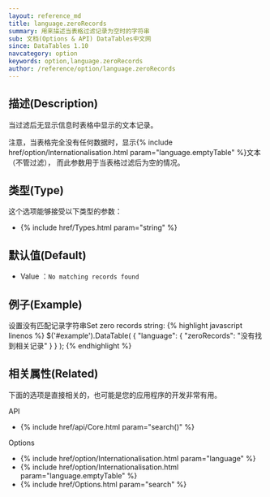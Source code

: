 ```yaml
---
layout: reference_md
title: language.zeroRecords
summary: 用来描述当表格过滤记录为空时的字符串
sub: 文档(Options & API) DataTables中文网
since: DataTables 1.10
navcategory: option
keywords: option,language.zeroRecords
author: /reference/option/language.zeroRecords
---
```


## 描述(Description)

当过滤后无显示信息时表格中显示的文本记录。

注意，当表格完全没有任何数据时，显示{% include href/option/Internationalisation.html param="language.emptyTable" %}文本（不管过滤），
而此参数用于当表格过滤后为空的情况。

## 类型(Type)
这个选项能够接受以下类型的参数：

- {% include href/Types.html param="string" %}


## 默认值(Default)
- Value ：`No matching records found`

 
## 例子(Example)

设置没有匹配记录字符串Set zero records string:
{% highlight javascript linenos %}
$('#example').DataTable( {
 "language": {
     "zeroRecords": "没有找到相关记录"
   }
} );
{% endhighlight %}


## 相关属性(Related)
下面的选项是直接相关的，也可能是您的应用程序的开发非常有用。

API

- {% include href/api/Core.html param="search()" %}


Options

- {% include href/option/Internationalisation.html param="language" %}
- {% include href/option/Internationalisation.html param="language.emptyTable" %}
- {% include href/Options.html param="search" %}